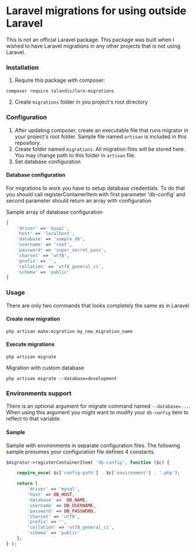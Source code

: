 # Laravel migrations for using outside Laravel

This is not an official Laravel package.
This package was built when I wished to have Laravel migrations in any other projects that is not using Laravel.

### Installation

1. Require this package with composer:
```
composer require talandis/lara-migrations
```

2. Create `migrations` folder in you project's root directory

### Configuration

1. After updating composer, create an executable file that runs migrator in your project's root folder. Sample file named `artisan` is included in this repository.
2. Create folder named `migrations`. All migration files will be stored here. You may change path to this folder in `artisan` file.
3. Set database configuration

#### Database configuration
    
For migrations to work you have to setup database credentials.
To do that you should call registerContainerItem with first parameter 'db-config' and second parameter should return an array with configuration

Sample array of database configuration
```php
[
    'driver' => 'mysql',
    'host' => 'localhost',
    'database' => 'sample_db',
    'username' => 'root',
    'password' => 'super_secret_pass',
    'charset' => 'utf8',
    'prefix' => '',
    'collation' => 'utf8_general_ci',
    'schema' => 'public'
]
```

### Usage

There are only two commands that looks completely the same as in Laravel

#### Create new migration

```
php artisan make:migration my_new_migration_name
```

#### Execute migrations

```
php artisan migrate
```

Migration with custom database

```
php artisan migrate --database=development
```

### Environments support

There is an optional argument for migrate command named `--database=...`. 
When using this argument you might want to modify your `db-config` item to reflect to that variable.

#### Sample

Sample with environments in separate configuration files.
The following sample presumes your configuration file defines 4 constants.

```php
$migrator->registerContainerItem( 'db-config', function ($c) {

    require_once( $c['config-path'] . $c['environment'] . '.php');

    return [
        'driver' => 'mysql',
        'host' => DB_HOST,
        'database' =>  DB_NAME,
        'username' => DB_USERNAME,
        'password' => DB_PASSWORD,
        'charset' => 'utf8',
        'prefix' => '',
        'collation' => 'utf8_general_ci',
        'schema' => 'public'
    ];
} );
``` 
